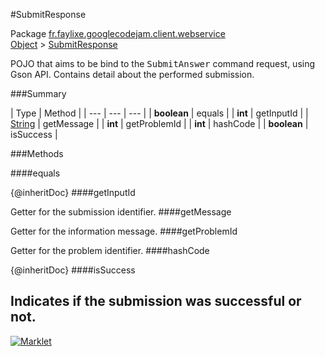 #SubmitResponse

Package [fr.faylixe.googlecodejam.client.webservice](README.md)<br>
[Object](../../../../java/langObject.md) > [SubmitResponse](SubmitResponse.md)

<p>POJO that aims to be bind to the <tt>SubmitAnswer</tt>
 command request, using Gson API. Contains detail about
 the performed submission.</p>

###Summary


| Type | Method |
| --- | --- | --- |
| **boolean** | equals |
| **int** | getInputId |
| [String](../../../../java/langString.md) | getMessage |
| **int** | getProblemId |
| **int** | hashCode |
| **boolean** | isSuccess |

###Methods

####equals

{@inheritDoc}
####getInputId

Getter for the submission identifier.
####getMessage

Getter for the information message.
####getProblemId

Getter for the problem identifier.
####hashCode

{@inheritDoc}
####isSuccess

Indicates if the submission was successful or not.
---
[![Marklet](https://img.shields.io/badge/Generated%20by-Marklet-green.svg)](https://github.com/Faylixe/marklet)